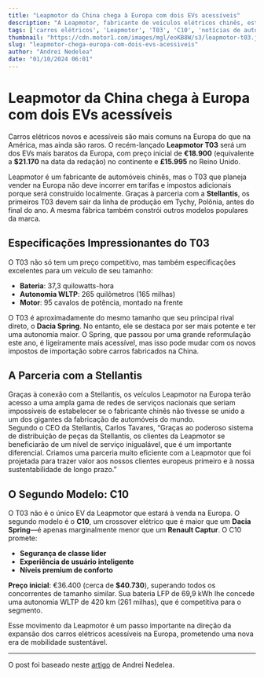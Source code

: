 ```yaml
---
title: "Leapmotor da China chega à Europa com dois EVs acessíveis"
description: "A Leapmotor, fabricante de veículos elétricos chinês, está fazendo sua estreia na Europa com o lançamento de dois modelos acessíveis: o T03 e o C10, prometendo inovação e preços competitivos para o mercado europeu."
tags: ['carros elétricos', 'Leapmotor', 'T03', 'C10', 'notícias de automóveis']
thumbnail: "https://cdn.motor1.com/images/mgl/eoKB8W/s3/leapmotor-t03.jpg"
slug: "leapmotor-chega-europa-com-dois-evs-acessiveis"
author: "Andrei Nedelea"
date: "01/10/2024 06:01"
---
```


# Leapmotor da China chega à Europa com dois EVs acessíveis

Carros elétricos novos e acessíveis são mais comuns na Europa do que na América, mas ainda são raros. O recém-lançado **Leapmotor T03** será um dos EVs mais baratos da Europa, com preço inicial de **€18.900** (equivalente a **$21.170** na data da redação) no continente e **£15.995** no Reino Unido.

Leapmotor é um fabricante de automóveis chinês, mas o T03 que planeja vender na Europa não deve incorrer em tarifas e impostos adicionais porque será construído localmente. Graças à parceria com a **Stellantis**, os primeiros T03 devem sair da linha de produção em Tychy, Polônia, antes do final do ano. A mesma fábrica também constrói outros modelos populares da marca.

## Especificações Impressionantes do T03

O T03 não só tem um preço competitivo, mas também especificações excelentes para um veículo de seu tamanho:
- **Bateria**: 37,3 quilowatts-hora
- **Autonomia WLTP**: 265 quilômetros (165 milhas)
- **Motor**: 95 cavalos de potência, montado na frente

O T03 é aproximadamente do mesmo tamanho que seu principal rival direto, o **Dacia Spring**. No entanto, ele se destaca por ser mais potente e ter uma autonomia maior. O Spring, que passou por uma grande reformulação este ano, é ligeiramente mais acessível, mas isso pode mudar com os novos impostos de importação sobre carros fabricados na China.

## A Parceria com a Stellantis

Graças à conexão com a Stellantis, os veículos Leapmotor na Europa terão acesso a uma ampla gama de redes de serviços nacionais que seriam impossíveis de estabelecer se o fabricante chinês não tivesse se unido a um dos gigantes da fabricação de automóveis do mundo.  
Segundo o CEO da Stellantis, Carlos Tavares, “Graças ao poderoso sistema de distribuição de peças da Stellantis, os clientes da Leapmotor se beneficiarão de um nível de serviço inigualável, que é um importante diferencial. Criamos uma parceria muito eficiente com a Leapmotor que foi projetada para trazer valor aos nossos clientes europeus primeiro e à nossa sustentabilidade de longo prazo.”

## O Segundo Modelo: C10

O T03 não é o único EV da Leapmotor que estará à venda na Europa. O segundo modelo é o **C10**, um crossover elétrico que é maior que um **Dacia Spring**—é apenas marginalmente menor que um **Renault Captur**. O C10 promete:
- **Segurança de classe líder**
- **Experiência de usuário inteligente**
- **Níveis premium de conforto**

**Preço inicial**: €36.400 (cerca de **$40.730**), superando todos os concorrentes de tamanho similar. Sua bateria LFP de 69,9 kWh lhe concede uma autonomia WLTP de 420 km (261 milhas), que é competitiva para o segmento.

Esse movimento da Leapmotor é um passo importante na direção da expansão dos carros elétricos acessíveis na Europa, prometendo uma nova era de mobilidade sustentável.

---
O post foi baseado neste [artigo](https://insideevs.com/news/735572/leapmotor-t03-c10-debut-europe/) de Andrei Nedelea.